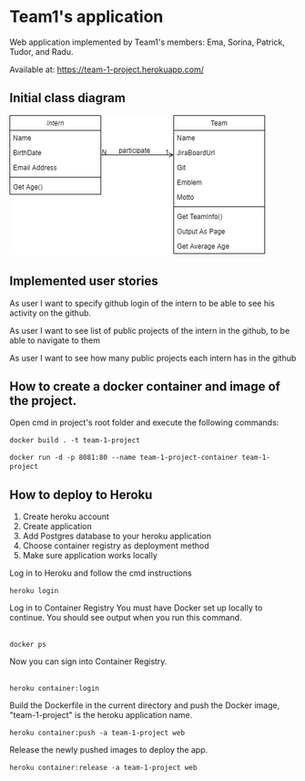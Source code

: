 # Team1's application
Web application implemented by Team1's members: Ema, Sorina, Patrick, Tudor, and Radu.

Available at: https://team-1-project.herokuapp.com/

## Initial class diagram
![alt text](https://raw.githubusercontent.com/EmanuelaNimigean/Team1/main/Team1Project/team1ClassDiagram.png)

## Implemented user stories

As user I want to specify github login of the intern to be able to see his activity on the github.

As user I want to see list of public projects of the intern in the github, to be able to navigate to them

As user I want to see how many public projects each intern has in the github

## How to create a docker container and image of the project.
Open cmd in project's root folder and execute the following commands:

```
docker build . -t team-1-project 

```

```
docker run -d -p 8081:80 --name team-1-project-container team-1-project

```

## How to deploy to Heroku
1. Create heroku account
2. Create application
3. Add Postgres database to your heroku application
4. Choose container registry as deployment method
5. Make sure application works locally

Log in to Heroku and follow the cmd instructions
```
heroku login

```
Log in to Container Registry
You must have Docker set up locally to continue. You should see output when you run this command.
```

docker ps

```

Now you can sign into Container Registry.
```

heroku container:login

```

Build the Dockerfile in the current directory and push the Docker image, "team-1-project" is the heroku application name.
```
heroku container:push -a team-1-project web

```

Release the newly pushed images to deploy the app.
```
heroku container:release -a team-1-project web

```
